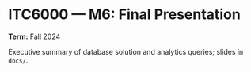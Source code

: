 # ITC6000 — M6: Final Presentation

**Term:** Fall 2024



Executive summary of database solution and analytics queries; slides in `docs/`.



